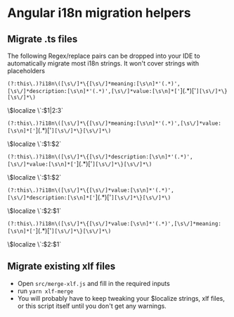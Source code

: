 # Angular i18n migration helpers

## Migrate .ts files
The following Regex/replace pairs can be dropped into your IDE to automatically migrate most i18n strings. It won't cover strings with placeholders

`(?:this\.)?i18n\([\s\/]*\{[\s\/]*meaning:[\s\n]*'(.*)',[\s\/]*description:[\s\n]*'(.*)',[\s\/]*value:[\s\n]*['`](.*)['`][\s\/]*\}[\s\/]*\)`

\\$localize \`:$1|$2:$3\`

`(?:this\.)?i18n\([\s\/]*\{[\s\/]*meaning:[\s\n]*'(.*)',[\s\/]*value:[\s\n]*['`](.*)['`][\s\/]*\}[\s\/]*\)`

\\$localize \`:$1:$2\`

`(?:this\.)?i18n\([\s\/]*\{[\s\/]*description:[\s\n]*'(.*)',[\s\/]*value:[\s\n]*['`](.*)['`][\s\/]*\}[\s\/]*\)`

\\$localize \`:$1:$2\`

`(?:this\.)?i18n\([\s\/]*\{[\s\/]*value:[\s\n]*'(.*)',[\s\/]*description:[\s\n]*['`](.*)['`][\s\/]*\}[\s\/]*\)`

\\$localize \`:$2:$1\`

`(?:this\.)?i18n\([\s\/]*\{[\s\/]*value:[\s\n]*'(.*)',[\s\/]*meaning:[\s\n]*['`](.*)['`][\s\/]*\}[\s\/]*\)`

\\$localize \`:$2:$1\`

## Migrate existing xlf files
- Open `src/merge-xlf.js` and fill in the required inputs 
- run `yarn xlf-merge`
- You will probably have to keep tweaking your $localize strings, xlf files, or this script itself until you don't get any warnings.

